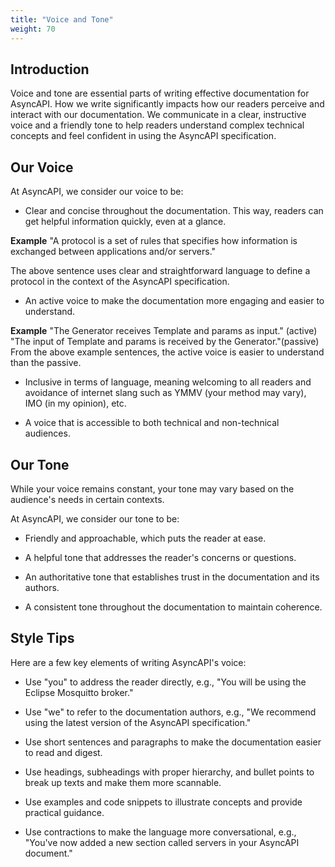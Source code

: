 ```yaml
---
title: "Voice and Tone"
weight: 70
---
```


## Introduction
Voice and tone are essential parts of writing effective documentation for AsyncAPI. How we write significantly impacts how our readers perceive and interact with our documentation. We communicate in a clear, instructive voice and a friendly tone to help readers understand complex technical concepts and feel confident in using the AsyncAPI specification.


## Our Voice
At AsyncAPI, we consider our voice to be:

- Clear and concise throughout the documentation. This way, readers can get helpful information quickly, even at a glance.

**Example**
"A protocol is a set of rules that specifies how information is exchanged between applications and/or servers."

The above sentence uses clear and straightforward language to define a protocol in the context of the AsyncAPI specification.

- An active voice to make the documentation more engaging and easier to understand.

**Example**
"The Generator receives Template and params as input." (active)
"The input of Template and params is received by the Generator."(passive)
From the above example sentences, the active voice is easier to understand than the passive.

- Inclusive in terms of language, meaning welcoming to all readers and avoidance of internet slang such as YMMV (your method may vary), IMO (in my opinion), etc.

- A voice that is accessible to both technical and non-technical audiences.


## Our Tone
<Remember>

While your voice remains constant, your tone may vary based on the audience's needs in certain contexts.

</Remember>
At AsyncAPI, we consider our tone to be:

- Friendly and approachable, which puts the reader at ease.

- A helpful tone that addresses the reader's concerns or questions.

- An authoritative tone that establishes trust in the documentation and its authors.

- A consistent tone throughout the documentation to maintain coherence.


## Style Tips
Here are a few key elements of writing AsyncAPI's voice:

- Use "you" to address the reader directly, e.g., "You will be using the Eclipse Mosquitto broker."

- Use "we" to refer to the documentation authors, e.g., "We recommend using the latest version of the AsyncAPI specification."

- Use short sentences and paragraphs to make the documentation easier to read and digest.

- Use headings, subheadings with proper hierarchy, and bullet points to break up texts and make them more scannable.

- Use examples and code snippets to illustrate concepts and provide practical guidance.

- Use contractions to make the language more conversational, e.g., "You've now added a new section called servers in your AsyncAPI document."
